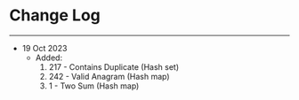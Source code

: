 # Change Log

---

* 19 Oct 2023
  * Added:
      1. 217 - Contains Duplicate (Hash set)
      2. 242 - Valid Anagram (Hash map)
      3. 1 - Two Sum (Hash map)
